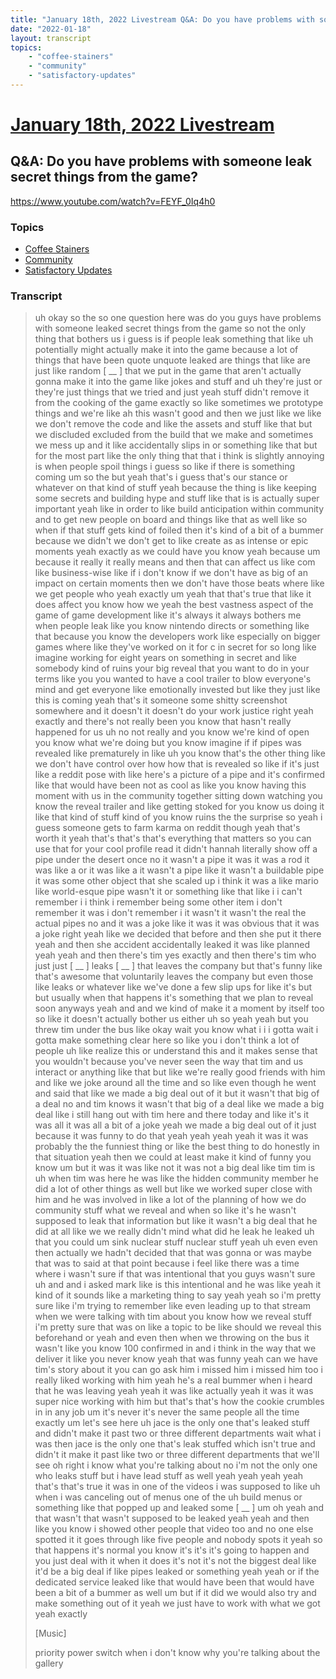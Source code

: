 ```yaml
---
title: "January 18th, 2022 Livestream Q&A: Do you have problems with someone leak secret things from the game?"
date: "2022-01-18"
layout: transcript
topics:
    - "coffee-stainers"
    - "community"
    - "satisfactory-updates"
---
```

# [January 18th, 2022 Livestream](../2022-01-18.md)
## Q&A: Do you have problems with someone leak secret things from the game?
https://www.youtube.com/watch?v=FEYF_0Iq4h0

### Topics
* [Coffee Stainers](../topics/coffee-stainers.md)
* [Community](../topics/community.md)
* [Satisfactory Updates](../topics/satisfactory-updates.md)

### Transcript

> uh okay so the so one question here was do you guys have problems with someone leaked secret things from the game so not the only thing that bothers us i guess is if people leak something that like uh potentially might actually make it into the game because a lot of things that have been quote unquote leaked are things that like are just like random [ __ ] that we put in the game that aren't actually gonna make it into the game like jokes and stuff and uh they're just or they're just things that we tried and just yeah stuff didn't remove it from the cooking of the game exactly so like sometimes we prototype things and we're like ah this wasn't good and then we just like we like we don't remove the code and like the assets and stuff like that but we discluded excluded from the build that we make and sometimes we mess up and it like accidentally slips in or something like that but for the most part like the only thing that that i think is slightly annoying is when people spoil things i guess so like if there is something coming um so the but yeah that's i guess that's our stance or whatever on that kind of stuff yeah because the thing is like keeping some secrets and building hype and stuff like that is is actually super important yeah like in order to like build anticipation within community and to get new people on board and things like that as well like so when if that stuff gets kind of foiled then it's kind of a bit of a bummer because we didn't we don't get to like create as as intense or epic moments yeah exactly as we could have you know yeah because um because it really it really means and then that can affect us like com like business-wise like if i don't know if we don't have as big of an impact on certain moments then we don't have those beats where like we get people who yeah exactly um yeah that that's true that like it does affect you know how we yeah the best vastness aspect of the game of game development like it's always it always bothers me when people leak like you know nintendo directs or something like that because you know the developers work like especially on bigger games where like they've worked on it for c in secret for so long like imagine working for eight years on something in secret and like somebody kind of ruins your big reveal that you want to do in your terms like you you wanted to have a cool trailer to blow everyone's mind and get everyone like emotionally invested but like they just like this is coming yeah that's it someone some shitty screenshot somewhere and it doesn't it doesn't do your work justice right yeah exactly and there's not really been you know that hasn't really happened for us uh no not really and you know we're kind of open you know what we're doing but you know imagine if if pipes was revealed like prematurely in like uh you know that's the other thing like we don't have control over how how that is revealed so like if it's just like a reddit pose with like here's a picture of a pipe and it's confirmed like that would have been not as cool as like you know having this moment with us in the community together sitting down watching you know the reveal trailer and like getting stoked for you know us doing it like that kind of stuff kind of you know ruins the the surprise so yeah i guess someone gets to farm karma on reddit though yeah that's worth it yeah that's that's that's everything that matters so you can use that for your cool profile read it didn't hannah literally show off a pipe under the desert once no it wasn't a pipe it was it was a rod it was like a or it was like a it wasn't a pipe like it wasn't a buildable pipe it was some other object that she scaled up i think it was a like mario like world-esque pipe wasn't it or something like that like i i can't remember i i think i remember being some other item i don't remember it was i don't remember i it wasn't it wasn't the real the actual pipes no and it was a joke like it was it was obvious that it was a joke right yeah like we decided that before and then she put it there yeah and then she accident accidentally leaked it was like planned yeah yeah and then there's tim yes exactly and then there's tim who just just [ __ ] leaks [ __ ] that leaves the company but that's funny like that's awesome that voluntarily leaves the company but even those like leaks or whatever like we've done a few slip ups for like it's but but usually when that happens it's something that we plan to reveal soon anyways yeah and and we kind of make it a moment by itself too so like it doesn't actually bother us either uh so yeah yeah but you threw tim under the bus like okay wait you know what i i i gotta wait i gotta make something clear here so like you i don't think a lot of people uh like realize this or understand this and it makes sense that you wouldn't because you've never seen the way that tim and us interact or anything like that but like we're really good friends with him and like we joke around all the time and so like even though he went and said that like we made a big deal out of it but it wasn't that big of a deal no and tim knows it wasn't that big of a deal like we made a big deal like i still hang out with tim here and there today and like it's it was all it was all a bit of a joke yeah we made a big deal out of it just because it was funny to do that yeah yeah yeah yeah it was it was probably the the funniest thing or like the best thing to do honestly in that situation yeah then we could at least make it kind of funny you know um but it was it was like not it was not a big deal like tim tim is uh when tim was here he was like the hidden community member he did a lot of other things as well but like we worked super close with him and he was involved in like a lot of the planning of how we do community stuff what we reveal and when so like it's he wasn't supposed to leak that information but like it wasn't a big deal that he did at all like we we really didn't mind what did he leak he leaked uh that you could um sink nuclear stuff nuclear stuff yeah uh even even then actually we hadn't decided that that was gonna or was maybe that was to said at that point because i feel like there was a time where i wasn't sure if that was intentional that you guys wasn't sure uh and and i asked mark like is this intentional and he was like yeah it kind of it sounds like a marketing thing to say yeah yeah so i'm pretty sure like i'm trying to remember like even leading up to that stream when we were talking with tim about you know how we reveal stuff i'm pretty sure that was on like a topic to be like should we reveal this beforehand or yeah and even then when we throwing on the bus it wasn't like you know 100 confirmed in and i think in the way that we deliver it like you never know yeah that was funny yeah can we have tim's story about it you can go ask him i missed him i missed him too i really liked working with him yeah he's a real bummer when i heard that he was leaving yeah yeah it was like actually yeah it was it was super nice working with him but that's that's how the cookie crumbles in in any job um it's never it's never the same people all the time exactly um let's see here uh jace is the only one that's leaked stuff and didn't make it past two or three different departments wait what i was then jace is the only one that's leak stuffed which isn't true and didn't it make it past like two or three different departments that we'll see oh right i know what you're talking about no i'm not the only one who leaks stuff but i have lead stuff as well yeah yeah yeah yeah that's that's true it was in one of the videos i was supposed to like uh when i was canceling out of menus one of the uh build menus or something like that popped up and leaked some [ __ ] um oh yeah and that wasn't that wasn't supposed to be leaked yeah yeah and then like you know i showed other people that video too and no one else spotted it it goes through like five people and nobody spots it yeah so that happens it's normal you know it's it's it's going to happen and you just deal with it when it does it's not it's not the biggest deal like it'd be a big deal if like pipes leaked or something yeah yeah or if the dedicated service leaked like that would have been that would have been a bit of a bummer as well um but if it did we would also try and make something out of it yeah we just have to work with what we got yeah exactly
>
> [Music]
>
> priority power switch when i don't know why you're talking about the gallery
